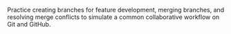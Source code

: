  Practice creating branches for feature development, merging branches, and resolving merge conflicts to simulate a common collaborative workflow on Git and GitHub.
 